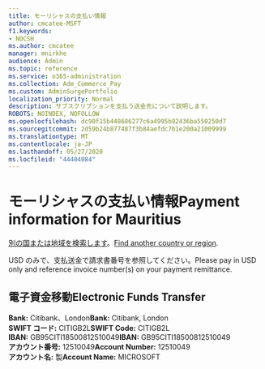 ```yaml
---
title: モーリシャスの支払い情報
author: cmcatee-MSFT
f1.keywords:
- NOCSH
ms.author: cmcatee
manager: mnirkhe
audience: Admin
ms.topic: reference
ms.service: o365-administration
ms.collection: Adm_Commerce_Pay
ms.custom: AdminSurgePortfolio
localization_priority: Normal
description: サブスクリプションを支払う送金先について説明します。
ROBOTS: NOINDEX, NOFOLLOW
ms.openlocfilehash: dc90f15b448686277c6a4995b82436ba550250d7
ms.sourcegitcommit: 2d59b24b877487f3b84aefdc7b1e200a21009999
ms.translationtype: MT
ms.contentlocale: ja-JP
ms.lasthandoff: 05/27/2020
ms.locfileid: "44404084"
---
```

# <a name="payment-information-for-mauritius"></a><span data-ttu-id="1bfa6-103">モーリシャスの支払い情報</span><span class="sxs-lookup"><span data-stu-id="1bfa6-103">Payment information for Mauritius</span></span>

<span data-ttu-id="1bfa6-104">[別の国または地域を検索します](../billing-and-payments/pay-for-your-subscription.md)。</span><span class="sxs-lookup"><span data-stu-id="1bfa6-104">[Find another country or region](../billing-and-payments/pay-for-your-subscription.md).</span></span>

<span data-ttu-id="1bfa6-105">USD のみで、支払送金で請求書番号を参照してください。</span><span class="sxs-lookup"><span data-stu-id="1bfa6-105">Please pay in USD only and reference invoice number(s) on your payment remittance.</span></span>

## <a name="electronic-funds-transfer"></a><span data-ttu-id="1bfa6-106">電子資金移動</span><span class="sxs-lookup"><span data-stu-id="1bfa6-106">Electronic Funds Transfer</span></span>

<span data-ttu-id="1bfa6-107">**Bank:** Citibank、London</span><span class="sxs-lookup"><span data-stu-id="1bfa6-107">**Bank:** Citibank, London</span></span>  
<span data-ttu-id="1bfa6-108">**SWIFT コード:** CITIGB2L</span><span class="sxs-lookup"><span data-stu-id="1bfa6-108">**SWIFT Code:** CITIGB2L</span></span>  
<span data-ttu-id="1bfa6-109">**IBAN:** GB95CITI18500812510049</span><span class="sxs-lookup"><span data-stu-id="1bfa6-109">**IBAN:** GB95CITI18500812510049</span></span>  
<span data-ttu-id="1bfa6-110">**アカウント番号:** 12510049</span><span class="sxs-lookup"><span data-stu-id="1bfa6-110">**Account Number:** 12510049</span></span>  
<span data-ttu-id="1bfa6-111">**アカウント名:** 製</span><span class="sxs-lookup"><span data-stu-id="1bfa6-111">**Account Name:** MICROSOFT</span></span>  